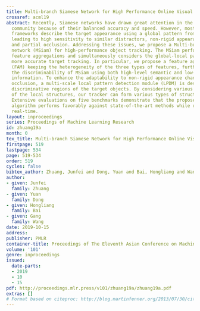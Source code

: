 ```yaml
---
title: Multi-branch Siamese Network for High Performance Online Visual Tracking
crossref: acml19
abstract: Recently, Siamese networks have drawn great attention in the visual tracking
  community because of their balanced accuracy and speed. However, most existing Siamese
  frameworks describe the target appearance using a global pattern from the last layer,
  leading to high sensitivity to similar distractors, non-rigid appearance change,
  and partial occlusion. Addressing these issues, we propose a Multi-branch Siamese
  network (MSiam) for high-performance object tracking. The MSiam performs layer-wise
  feature aggregations and simultaneously considers the global-local patterns for
  more accurate target tracking. In particular, we propose a feature aggregation module
  (FAM) keeping the heterogeneity of the three types of features, further improving
  the discriminability of MSiam using both high-level semantic and low-level spatial
  information. To enhance the adaptability to non-rigid appearance change and partial
  occlusion, a multi-scale local pattern detection module (LPDM) is designed to identify
  discriminative regions of the target objects. By considering various combinations
  of the local structures, our tracker can form various types of structure patterns.
  Extensive evaluations on five benchmarks demonstrate that the proposed tracking
  algorithm performs favorably against state-of-the-art methods while running beyond
  real-time.
layout: inproceedings
series: Proceedings of Machine Learning Research
id: zhuang19a
month: 0
tex_title: Multi-branch Siamese Network for High Performance Online Visual Tracking
firstpage: 519
lastpage: 534
page: 519-534
order: 519
cycles: false
bibtex_author: Zhuang, Junfei and Dong, Yuan and Bai, Hongliang and Wang, Gang
author:
- given: Junfei
  family: Zhuang
- given: Yuan
  family: Dong
- given: Hongliang
  family: Bai
- given: Gang
  family: Wang
date: 2019-10-15
address: 
publisher: PMLR
container-title: Proceedings of The Eleventh Asian Conference on Machine Learning
volume: '101'
genre: inproceedings
issued:
  date-parts:
  - 2019
  - 10
  - 15
pdf: http://proceedings.mlr.press/v101/zhuang19a/zhuang19a.pdf
extras: []
# Format based on citeproc: http://blog.martinfenner.org/2013/07/30/citeproc-yaml-for-bibliographies/
---
```

